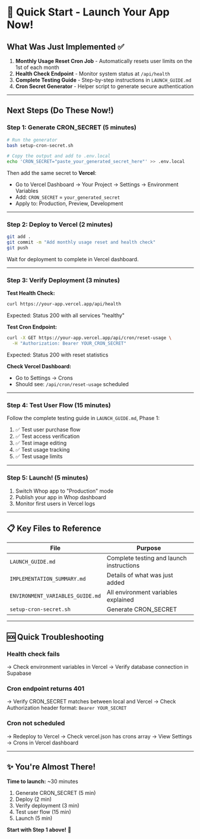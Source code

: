 # 🚀 Quick Start - Launch Your App Now!

## What Was Just Implemented ✅

1. **Monthly Usage Reset Cron Job** - Automatically resets user limits on the 1st of each month
2. **Health Check Endpoint** - Monitor system status at `/api/health`
3. **Complete Testing Guide** - Step-by-step instructions in `LAUNCH_GUIDE.md`
4. **Cron Secret Generator** - Helper script to generate secure authentication

---

## Next Steps (Do These Now!)

### Step 1: Generate CRON_SECRET (5 minutes)

```bash
# Run the generator
bash setup-cron-secret.sh

# Copy the output and add to .env.local
echo 'CRON_SECRET="paste_your_generated_secret_here"' >> .env.local
```

Then add the same secret to **Vercel**:
- Go to Vercel Dashboard → Your Project → Settings → Environment Variables
- Add: `CRON_SECRET` = `your_generated_secret`
- Apply to: Production, Preview, Development

---

### Step 2: Deploy to Vercel (2 minutes)

```bash
git add .
git commit -m "Add monthly usage reset and health check"
git push
```

Wait for deployment to complete in Vercel dashboard.

---

### Step 3: Verify Deployment (3 minutes)

**Test Health Check:**
```bash
curl https://your-app.vercel.app/api/health
```

Expected: Status 200 with all services "healthy"

**Test Cron Endpoint:**
```bash
curl -X GET https://your-app.vercel.app/api/cron/reset-usage \
  -H "Authorization: Bearer YOUR_CRON_SECRET"
```

Expected: Status 200 with reset statistics

**Check Vercel Dashboard:**
- Go to Settings → Crons
- Should see: `/api/cron/reset-usage` scheduled

---

### Step 4: Test User Flow (15 minutes)

Follow the complete testing guide in `LAUNCH_GUIDE.md`, Phase 1:

1. ✅ Test user purchase flow
2. ✅ Test access verification
3. ✅ Test image editing
4. ✅ Test usage tracking
5. ✅ Test usage limits

---

### Step 5: Launch! (5 minutes)

1. Switch Whop app to "Production" mode
2. Publish your app in Whop dashboard
3. Monitor first users in Vercel logs

---

## 📋 Key Files to Reference

| File | Purpose |
|------|---------|
| `LAUNCH_GUIDE.md` | Complete testing and launch instructions |
| `IMPLEMENTATION_SUMMARY.md` | Details of what was just added |
| `ENVIRONMENT_VARIABLES_GUIDE.md` | All environment variables explained |
| `setup-cron-secret.sh` | Generate CRON_SECRET |

---

## 🆘 Quick Troubleshooting

### Health check fails
→ Check environment variables in Vercel
→ Verify database connection in Supabase

### Cron endpoint returns 401
→ Verify CRON_SECRET matches between local and Vercel
→ Check Authorization header format: `Bearer YOUR_SECRET`

### Cron not scheduled
→ Redeploy to Vercel
→ Check vercel.json has crons array
→ View Settings → Crons in Vercel dashboard

---

## ✨ You're Almost There!

**Time to launch:** ~30 minutes

1. Generate CRON_SECRET (5 min)
2. Deploy (2 min)
3. Verify deployment (3 min)
4. Test user flow (15 min)
5. Launch (5 min)

**Start with Step 1 above!** 🚀


